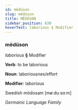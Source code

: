 ```yaml
---
id: mëdüson
slug: mëdüson
title: MËDÜSON
sidebar_position: 630
hoverText: laborious § Modifier
---
```


### mëdüson

*laborious* **§** Modifier

**Verb**: to be laborious

**Noun**: laboriousnes/effort

**Modifier**: laborious

Swedish mödosam [møːduːsɑːm]

*Germanic Language Family*